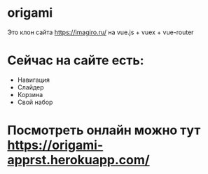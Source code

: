 # origami
Это клон сайта https://imagiro.ru/ на vue.js + vuex + vue-router
# Сейчас на сайте есть:
* Навигация 
* Слайдер
* Корзина
* Свой набор
# Посмотреть онлайн можно тут https://origami-apprst.herokuapp.com/

